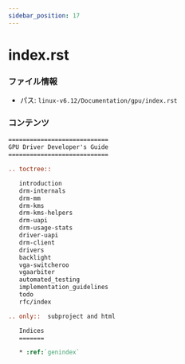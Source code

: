 ```yaml
---
sidebar_position: 17
---
```

# index.rst

### ファイル情報

- パス: `linux-v6.12/Documentation/gpu/index.rst`

### コンテンツ

```rst
============================
GPU Driver Developer's Guide
============================

.. toctree::

   introduction
   drm-internals
   drm-mm
   drm-kms
   drm-kms-helpers
   drm-uapi
   drm-usage-stats
   driver-uapi
   drm-client
   drivers
   backlight
   vga-switcheroo
   vgaarbiter
   automated_testing
   implementation_guidelines
   todo
   rfc/index

.. only::  subproject and html

   Indices
   =======

   * :ref:`genindex`

```
